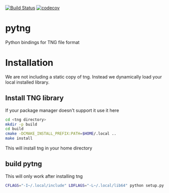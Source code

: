 [![Build Status](https://travis-ci.org/MDAnalysis/pytng.svg?branch=master)](https://travis-ci.org/MDAnalysis/pytng)
[![codecov](https://codecov.io/gh/MDAnalysis/pytng/branch/master/graph/badge.svg)](https://codecov.io/gh/MDAnalysis/pytng)

# pytng

Python bindings for TNG file format

# Installation

We are not including a static copy of tng. Instead we dynamically load your
local installed library.

## Install TNG library

   If your package manager doesn't support it use it here
   
   ```bash
   cd <tng directory>
   mkdir -p build
   cd build
   cmake -DCMAKE_INSTALL_PREFIX:PATH=$HOME/.local ..
   make install
   ```
   
   This will install tng in your home directory
   
   
## build pytng

   This will only work after installing tng

   ```bash
   CFLAGS="-I~/.local/include" LDFLAGS="-L~/.local/lib64" python setup.py develop
   ```


